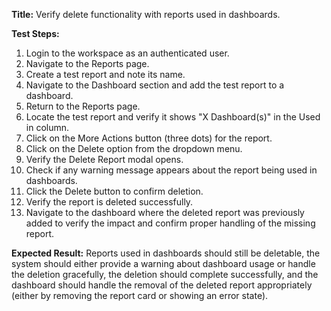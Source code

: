 **Title:** Verify delete functionality with reports used in dashboards.

**Test Steps:**
1. Login to the workspace as an authenticated user.
2. Navigate to the Reports page.
3. Create a test report and note its name.
4. Navigate to the Dashboard section and add the test report to a dashboard.
5. Return to the Reports page.
6. Locate the test report and verify it shows "X Dashboard(s)" in the Used in column.
7. Click on the More Actions button (three dots) for the report.
8. Click on the Delete option from the dropdown menu.
9. Verify the Delete Report modal opens.
10. Check if any warning message appears about the report being used in dashboards.
11. Click the Delete button to confirm deletion.
12. Verify the report is deleted successfully.
13. Navigate to the dashboard where the deleted report was previously added to verify the impact and confirm proper handling of the missing report.

**Expected Result:**
Reports used in dashboards should still be deletable, the system should either provide a warning about dashboard usage or handle the deletion gracefully, the deletion should complete successfully, and the dashboard should handle the removal of the deleted report appropriately (either by removing the report card or showing an error state).